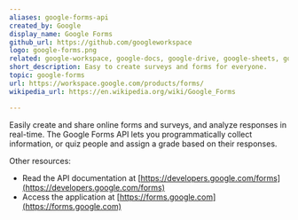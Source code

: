 ```yaml
---
aliases: google-forms-api
created_by: Google
display_name: Google Forms
github_url: https://github.com/googleworkspace
logo: google-forms.png
related: google-workspace, google-docs, google-drive, google-sheets, google-slides
short_description: Easy to create surveys and forms for everyone.
topic: google-forms
url: https://workspace.google.com/products/forms/
wikipedia_url: https://en.wikipedia.org/wiki/Google_Forms

---
```

Easily create and share online forms and surveys, and analyze responses in real-time. The Google Forms API lets you programmatically collect information, or quiz people and assign a grade based on their responses.

Other resources:

- Read the API documentation at [https://developers.google.com/forms](https://developers.google.com/forms)
- Access the application at [https://forms.google.com](https://forms.google.com)
